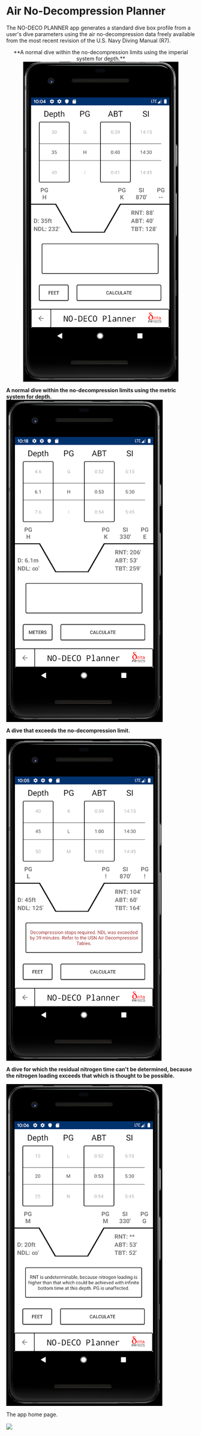 # Air No-Decompression Planner

The NO-DECO PLANNER app generates a standard dive box profile from a user's dive parameters using the air no-decompression data freely available from the most recent revision of the U.S. Navy Diving Manual (R7).

<p align="center">
**A normal dive within the no-decompression limits using the imperial system for depth.**

<img align="center" src="https://github.com/hunterwodzenski/air-no-deco-planner/blob/master/screenshots/ndp0.PNG">

**A normal dive within the no-decompression limits using the metric system for depth.**
<img align="center" src="https://github.com/hunterwodzenski/air-no-deco-planner/blob/master/screenshots/ndp3.PNG">

**A dive that exceeds the no-decompression limit.**

<img align="center" src="https://github.com/hunterwodzenski/air-no-deco-planner/blob/master/screenshots/ndp1.PNG">

**A dive for which the residual nitrogen time can't be determined, because the nitrogen loading exceeds that which is thought to be possible.**

<img align="center" src="https://github.com/hunterwodzenski/air-no-deco-planner/blob/master/screenshots/ndp2.PNG">

The app home page.

**<img align="center" src="https://github.com/hunterwodzenski/air-no-deco-planner/blob/master/screenshots/ndp.PNG">**
</p>
